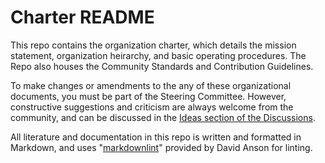 # Charter README

This repo contains the organization charter, which details the mission statement, organization heirarchy, and basic operating procedures. The Repo also houses the Community Standards and Contribution Guidelines.

To make changes or amendments to the any of these organizational documents, you must be part of the Steering Committee. However, constructive suggestions and criticism are always welcome from the community, and can be discussed in the [Ideas section of the Discussions](https://github.com/orgs/eddb2-0/discussions/categories/-ccs-ideas-amendments).

All literature and documentation in this repo is written and formatted in Markdown, and uses "[markdownlint](https://github.com/DavidAnson/markdownlint)" provided by David Anson for linting.
